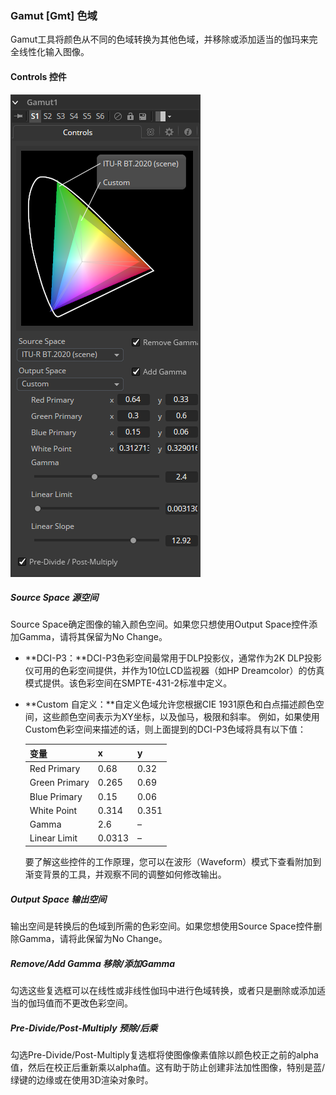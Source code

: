 ### Gamut [Gmt] 色域

Gamut工具将颜色从不同的色域转换为其他色域，并移除或添加适当的伽玛来完全线性化输入图像。

#### Controls 控件

![Gmt_Controls](images/Gmt_Controls.png)

##### Source Space 源空间

Source Space确定图像的输入颜色空间。如果您只想使用Output Space控件添加Gamma，请将其保留为No Change。

- **DCI-P3：**DCI-P3色彩空间最常用于DLP投影仪，通常作为2K DLP投影仪可用的色彩空间提供，并作为10位LCD监视器（如HP Dreamcolor）的仿真模式提供。该色彩空间在SMPTE-431-2标准中定义。

- **Custom 自定义：**自定义色域允许您根据CIE 1931原色和白点描述颜色空间，这些颜色空间表示为XY坐标，以及伽马，极限和斜率。 例如，如果使用Custom色彩空间来描述的话，则上面提到的DCI-P3色域将具有以下值：

  | 变量          | x      | y     |
  | ------------- | ------ | ----- |
  | Red Primary   | 0.68   | 0.32  |
  | Green Primary | 0.265  | 0.69  |
  | Blue Primary  | 0.15   | 0.06  |
  | White Point   | 0.314  | 0.351 |
  | Gamma         | 2.6    | –     |
  | Linear Limit  | 0.0313 | –     |

  要了解这些控件的工作原理，您可以在波形（Waveform）模式下查看附加到渐变背景的工具，并观察不同的调整如何修改输出。

##### Output Space 输出空间

输出空间是转换后的色域到所需的色彩空间。如果您想使用Source Space控件删除Gamma，请将此保留为No Change。

##### Remove/Add Gamma 移除/添加Gamma

勾选这些复选框可以在线性或非线性伽玛中进行色域转换，或者只是删除或添加适当的伽玛值而不更改色彩空间。

##### Pre-Divide/Post-Multiply 预除/后乘

勾选Pre-Divide/Post-Multiply复选框将使图像像素值除以颜色校正之前的alpha值，然后在校正后重新乘以alpha值。这有助于防止创建非法加性图像，特别是蓝/绿键的边缘或在使用3D渲染对象时。